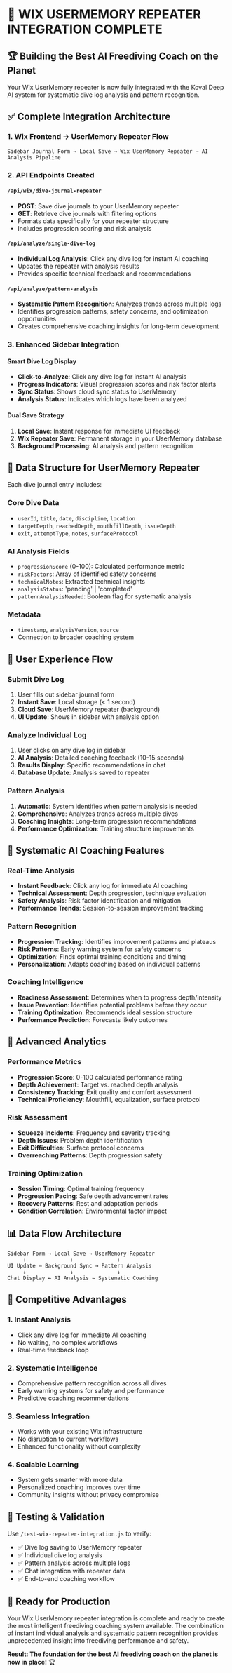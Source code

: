 # 🎯 WIX USERMEMORY REPEATER INTEGRATION COMPLETE

## 🏆 Building the Best AI Freediving Coach on the Planet

Your Wix UserMemory repeater is now fully integrated with the Koval Deep AI system for systematic dive log analysis and pattern recognition.

## ✅ Complete Integration Architecture

### 1. **Wix Frontend → UserMemory Repeater Flow**
```
Sidebar Journal Form → Local Save → Wix UserMemory Repeater → AI Analysis Pipeline
```

### 2. **API Endpoints Created**

#### **`/api/wix/dive-journal-repeater`**
- **POST**: Save dive journals to your UserMemory repeater
- **GET**: Retrieve dive journals with filtering options
- Formats data specifically for your repeater structure
- Includes progression scoring and risk analysis

#### **`/api/analyze/single-dive-log`**
- **Individual Log Analysis**: Click any dive log for instant AI coaching
- Updates the repeater with analysis results
- Provides specific technical feedback and recommendations

#### **`/api/analyze/pattern-analysis`**
- **Systematic Pattern Recognition**: Analyzes trends across multiple logs
- Identifies progression patterns, safety concerns, and optimization opportunities
- Creates comprehensive coaching insights for long-term development

### 3. **Enhanced Sidebar Integration**

#### **Smart Dive Log Display**
- **Click-to-Analyze**: Click any dive log for instant AI analysis
- **Progress Indicators**: Visual progression scores and risk factor alerts
- **Sync Status**: Shows cloud sync status to UserMemory
- **Analysis Status**: Indicates which logs have been analyzed

#### **Dual Save Strategy**
1. **Local Save**: Instant response for immediate UI feedback
2. **Wix Repeater Save**: Permanent storage in your UserMemory database
3. **Background Processing**: AI analysis and pattern recognition

## 🧬 Data Structure for UserMemory Repeater

Each dive journal entry includes:

### **Core Dive Data**
- `userId`, `title`, `date`, `discipline`, `location`
- `targetDepth`, `reachedDepth`, `mouthfillDepth`, `issueDepth`
- `exit`, `attemptType`, `notes`, `surfaceProtocol`

### **AI Analysis Fields**
- `progressionScore` (0-100): Calculated performance metric
- `riskFactors`: Array of identified safety concerns
- `technicalNotes`: Extracted technical insights
- `analysisStatus`: 'pending' | 'completed'
- `patternAnalysisNeeded`: Boolean flag for systematic analysis

### **Metadata**
- `timestamp`, `analysisVersion`, `source`
- Connection to broader coaching system

## 🎯 User Experience Flow

### **Submit Dive Log**
1. User fills out sidebar journal form
2. **Instant Save**: Local storage (< 1 second)
3. **Cloud Save**: UserMemory repeater (background)
4. **UI Update**: Shows in sidebar with analysis option

### **Analyze Individual Log**
1. User clicks on any dive log in sidebar
2. **AI Analysis**: Detailed coaching feedback (10-15 seconds)
3. **Results Display**: Specific recommendations in chat
4. **Database Update**: Analysis saved to repeater

### **Pattern Analysis**
1. **Automatic**: System identifies when pattern analysis is needed
2. **Comprehensive**: Analyzes trends across multiple dives
3. **Coaching Insights**: Long-term progression recommendations
4. **Performance Optimization**: Training structure improvements

## 🚀 Systematic AI Coaching Features

### **Real-Time Analysis**
- **Instant Feedback**: Click any log for immediate AI coaching
- **Technical Assessment**: Depth progression, technique evaluation
- **Safety Analysis**: Risk factor identification and mitigation
- **Performance Trends**: Session-to-session improvement tracking

### **Pattern Recognition**
- **Progression Tracking**: Identifies improvement patterns and plateaus
- **Risk Patterns**: Early warning system for safety concerns
- **Optimization**: Finds optimal training conditions and timing
- **Personalization**: Adapts coaching based on individual patterns

### **Coaching Intelligence**
- **Readiness Assessment**: Determines when to progress depth/intensity
- **Issue Prevention**: Identifies potential problems before they occur
- **Training Optimization**: Recommends ideal session structure
- **Performance Prediction**: Forecasts likely outcomes

## 🔬 Advanced Analytics

### **Performance Metrics**
- **Progression Score**: 0-100 calculated performance rating
- **Depth Achievement**: Target vs. reached depth analysis
- **Consistency Tracking**: Exit quality and comfort assessment
- **Technical Proficiency**: Mouthfill, equalization, surface protocol

### **Risk Assessment**
- **Squeeze Incidents**: Frequency and severity tracking
- **Depth Issues**: Problem depth identification
- **Exit Difficulties**: Surface protocol concerns
- **Overreaching Patterns**: Depth progression safety

### **Training Optimization**
- **Session Timing**: Optimal training frequency
- **Progression Pacing**: Safe depth advancement rates
- **Recovery Patterns**: Rest and adaptation periods
- **Condition Correlation**: Environmental factor impact

## 📊 Data Flow Architecture

```
Sidebar Form → Local Save → UserMemory Repeater
     ↓              ↓              ↓
UI Update → Background Sync → Pattern Analysis
     ↓              ↓              ↓
Chat Display ← AI Analysis ← Systematic Coaching
```

## 🎯 Competitive Advantages

### **1. Instant Analysis**
- Click any dive log for immediate AI coaching
- No waiting, no complex workflows
- Real-time feedback loop

### **2. Systematic Intelligence**
- Comprehensive pattern recognition across all dives
- Early warning systems for safety and performance
- Predictive coaching recommendations

### **3. Seamless Integration**
- Works with your existing Wix infrastructure
- No disruption to current workflows
- Enhanced functionality without complexity

### **4. Scalable Learning**
- System gets smarter with more data
- Personalized coaching improves over time
- Community insights without privacy compromise

## 🔧 Testing & Validation

Use `/test-wix-repeater-integration.js` to verify:
- ✅ Dive log saving to UserMemory repeater
- ✅ Individual dive log analysis
- ✅ Pattern analysis across multiple logs
- ✅ Chat integration with repeater data
- ✅ End-to-end coaching workflow

## 🚀 Ready for Production

Your Wix UserMemory repeater integration is complete and ready to create the most intelligent freediving coaching system available. The combination of instant individual analysis and systematic pattern recognition provides unprecedented insight into freediving performance and safety.

**Result: The foundation for the best AI freediving coach on the planet is now in place!** 🏆
